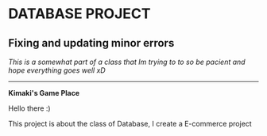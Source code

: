 # DATABASE PROJECT

## Fixing and updating minor errors

_This is a somewhat part of a class that Im trying to to so be pacient and hope everything goes well xD_

**********************************************************************

**Kimaki's Game Place**

Hello there :)

This project is about the class of Database, I create a E-commerce project
